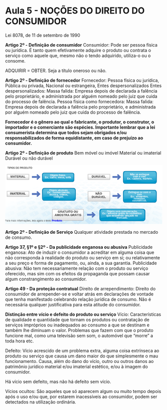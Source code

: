 # Aula 5 - NOÇÕES DO DIREITO DO CONSUMIDOR
Lei 8078, de 11 de setembro de 1990

**Artigo 2º - Definição de consumidor**
Consumidor: Pode ser pessoa física ou jurídica. É tanto quem efetivamente adquire o produto ou contrata o serviço como aquele que, mesmo não o tendo adquirido, utiliza-o ou o consome.

ADQUIRIR = OBTER. Seja a título oneroso ou não.

**Artigo 2º - Definição de fornecedor**
Fornecedor: Pessoa física ou jurídica, Pública ou privada, Nacional ou estrangeira, Entes despersonalizados
Entes despersonalizados: Massa falida: Empresa depois de declarada a falência pelo proprietário, e administrada por alguém nomeado pelo juiz que cuida do processo de falência.
Pessoa física como fornecedora: Massa falida: Empresa depois de declarada a falência pelo proprietário, e administrada por alguém nomeado pelo juiz que cuida do processo de falência.

**Fornecedor é o gênero ao qual o fabricante, o produtor, o construtor, o importador e o comerciante são espécies.
Importante lembrar que a lei consumerista determina que todos sejam obrigados e/ou responsabilizados de forma equidistante, em caso de prejuízo ao consumidor.**
 
**Artigo 2º - Definição de produto**
Bem móvel ou imóvel
Material ou imaterial
Durável ou não durável

![Tipos produto](/media/propriedade_intelectual-direito-etica/tipos_produto.png)

**Artigo 2º - Definição de Serviço**
Qualquer atividade prestada no mercado de consumo.

**Artigo 37, §1º e §2º - Da publicidade enganosa ou abusiva**
Publicidade enganosa: Ato de induzir o consumidor a acreditar em alguma coisa que não corresponda à realidade do produto ou serviço em si; ou relativamente a seu preço e forma de pagamento, ou, ainda, a sua garantia.
Publicidade abusiva: Não tem necessariamente relação com o produto ou serviço oferecido, mas sim com os efeitos da propaganda que possam causar algum constrangimento ao consumidor.

**Artigo 49 - Da proteção contratual**
Direito de arrependimento: Direito do consumidor de arrepender-se e voltar atrás em declarações de vontade que tenha manifestado celebrando relação jurídica de consumo. Não é necessária qualquer justificativa para esta atitude do consumidor.

**Distinção entre vício e defeito do produto ou serviço**
Vício: Características de qualidade e quantidade que tornam os produtos ou contratação de serviços impróprios ou inadequados ao consumo a que se destinam e também lhe diminuam o valor.
Problemas que fazem com que o produto funcione mal, como uma televisão sem som, o automóvel que “morre” a toda hora etc.

Defeito: Vício acrescido de um problema extra, alguma coisa extrínseca ao produto ou serviço que causa um dano maior do que simplesmente o mau funcionamento. Causa, além do dano do vício, outro ou outros danos ao patrimônio jurídico material e/ou imaterial estético, e/ou à imagem do consumidor.

Há vício sem defeito, mas não há defeito sem vício.

Vícios ocultos: São aqueles que só aparecem algum ou muito tempo depois após o uso e/ou que, por estarem inacessíveis ao consumidor, podem ser detectados na utilização ordinária.